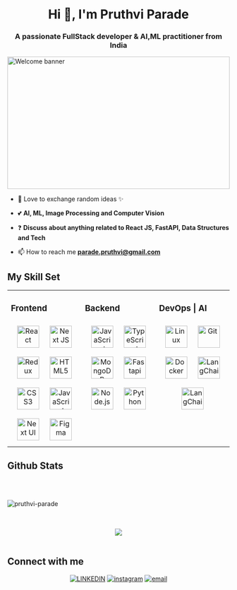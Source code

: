 <h1 align="center">Hi 👋, I'm Pruthvi Parade</h1>
<h3 align="center">A passionate FullStack developer & AI,ML practitioner from India</h3>
<img alt="Welcome banner" height="300px" width="100%" src="https://media.tenor.com/yX4iwxpxTIIAAAAC/welcome-gif.gif">

- 🌱 Love to exchange random ideas ✨ 

- 💕 **AI, ML, Image Processing and Computer Vision**

- ❓  **Discuss about anything related to React JS, FastAPI, Data Structures and Tech**

- 📫 How to reach me **parade.pruthvi@gmail.com**


## My Skill Set  
<table><tr><td valign="top" width="33%">

### Frontend  
<div align="center">  
<img style="margin: 10px" src="https://profilinator.rishav.dev/skills-assets/react-original-wordmark.svg" alt="React" height="50" />  
<img style="margin: 10px" src="https://cdn.worldvectorlogo.com/logos/next-js.svg" alt="Next JS" height="50" />
<img style="margin: 10px" src="https://profilinator.rishav.dev/skills-assets/redux-original.svg" alt="Redux" height="50" />  
<img style="margin: 10px" src="https://profilinator.rishav.dev/skills-assets/html5-original-wordmark.svg" alt="HTML5" height="50" />
<img style="margin: 10px" src="https://profilinator.rishav.dev/skills-assets/css3-original-wordmark.svg" alt="CSS3" height="50" />
<img style="margin: 10px" src="https://profilinator.rishav.dev/skills-assets/javascript-original.svg" alt="JavaScript" height="50" />   
<img style="margin: 10px" src="https://nextui.org/apple-touch-icon.png" alt="Next UI" height="50" />
<img style="margin: 10px" src="https://profilinator.rishav.dev/skills-assets/figma-icon.svg" alt="Figma" height="50" />  
</div></td><td valign="top" width="33%">

### Backend  
<div align="center">  
<img style="margin: 10px" src="https://profilinator.rishav.dev/skills-assets/javascript-original.svg" alt="JavaScript" height="50" />  
<img style="margin: 10px" src="https://profilinator.rishav.dev/skills-assets/typescript-original.svg" alt="TypeScript" height="50" />  
<img style="margin: 10px" src="https://profilinator.rishav.dev/skills-assets/mongodb-original-wordmark.svg" alt="MongoDB" height="50" />
<img style="margin: 10px" src="https://upload.wikimedia.org/wikiversity/en/8/8c/FastAPI_logo.png" alt="Fastapi" height="50" />
<img style="margin: 10px" src="https://profilinator.rishav.dev/skills-assets/nodejs-original-wordmark.svg" alt="Node.js" height="50" />  
<img style="margin: 10px" src="https://profilinator.rishav.dev/skills-assets/python-original.svg" alt="Python" height="50" />  
</div></td><td valign="top" width="33%">

### DevOps | AI
<div align="center">  
<!-- <img style="margin: 10px" src="https://profilinator.rishav.dev/skills-assets/amazonwebservices-original-wordmark.svg" alt="AWS" height="50" />   -->
<img style="margin: 10px" src="https://profilinator.rishav.dev/skills-assets/linux-original.svg" alt="Linux" height="50" />  
<img style="margin: 10px" src="https://profilinator.rishav.dev/skills-assets/git-scm-icon.svg" alt="Git" height="50" />  
<img style="margin: 10px" src="https://profilinator.rishav.dev/skills-assets/docker-original-wordmark.svg" alt="Docker" height="50" />  
<img style="margin: 10px" src="https://cdn.analyticsvidhya.com/wp-content/uploads/2023/07/langchain3.png" alt="LangChain" height="50" />  
<img style="margin: 10px" src="https://www.svgrepo.com/show/306500/openai.svg" alt="LangChain" height="50" />  
</div></td></tr></table>  

## Github Stats  
<!-- <div align="center" width="100%"><img src="https://github-readme-stats.vercel.app/api?username=Pruthvi-Parade&show_icons=true&count_private=true&hide_border=true" align="center" style="width: 100%" /></div>   -->

<br/>  

<br/>  

<p><img align="center" src="https://github-readme-streak-stats.herokuapp.com/?user=pruthvi-parade&" alt="pruthvi-parade" /></p>

<br/>
<br/>  

<div align="center"><img src="https://spotify-github-profile.vercel.app/api/view?uid=3156lobkb5rbsvj3py6rtycdxjxa&cover_image=true" /></div>  

<br/> 

## Connect with me  
<p align="center">
  <a href="https://www.linkedin.com/in/pruthvi-parade-2040b0248/"><img alt="LINKEDIN" src="https://www.vectorlogo.zone/logos/linkedin/linkedin-icon.svg"></a> 
  <a href="https://www.instagram.com/parade_pruthvi/"><img alt="instagram" src="https://www.vectorlogo.zone/logos/instagram/instagram-icon.svg"></a> 
  <a href="mailto:pruthvi.parade@gmail.com"><img alt="email" src="https://www.vectorlogo.zone/logos/gmail/gmail-icon.svg"></a>
  
<!--   <p><img align="left" src="https://github-readme-stats.vercel.app/api/top-langs?username=pruthvi-parade&show_icons=true&locale=en&layout=compact" alt="pruthvi-parade" /></p>

<p>&nbsp;<img align="center" src="https://github-readme-stats.vercel.app/api?username=pruthvi-parade&show_icons=true&locale=en" alt="pruthvi-parade" /></p> -->
<!---
Pruthvi-Parade/Pruthvi-Parade is a ✨ special ✨ repository because its `README.md` (this file) appears on your GitHub profile.
You can click the Preview link to take a look at your changes.
--->
